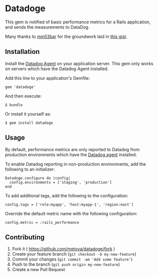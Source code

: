 # Datadoge

This gem is notified of basic performance metrics for a Rails application, and sends the measurements to DataDog.

Many thanks to [mm53bar](https://github.com/mm53bar) for the groundwork laid in [this gist](https://gist.github.com/mm53bar/4674071).

## Installation

Install the [Datadog Agent](https://app.datadoghq.com/account/settings#agent) on your application server. This gem only
works on servers which have the Datadog Agent installed.

Add this line to your application's Gemfile:

    gem 'datadoge'

And then execute:

    $ bundle

Or install it yourself as:

    $ gem install datadoge

## Usage

By default, performance metrics are only reported to Datadog from production environments which have the
[Datadog agent](https://app.datadoghq.com/account/settings#agent) installed.

To enable Datadog reporting in non-production environments, add the following to an initializer:

    Datadoge.configure do |config|
      config.environments = ['staging', 'production']
    end

To add additional tags, add the following to the configuration:

    config.tags = ['role:myapp', 'host:myapp-1', 'region:east']

Override the default metric name with the following configuration:

    config.metric = :rails_performance

## Contributing

1. Fork it ( https://github.com/metova/datadoge/fork )
2. Create your feature branch (`git checkout -b my-new-feature`)
3. Commit your changes (`git commit -am 'Add some feature'`)
4. Push to the branch (`git push origin my-new-feature`)
5. Create a new Pull Request
